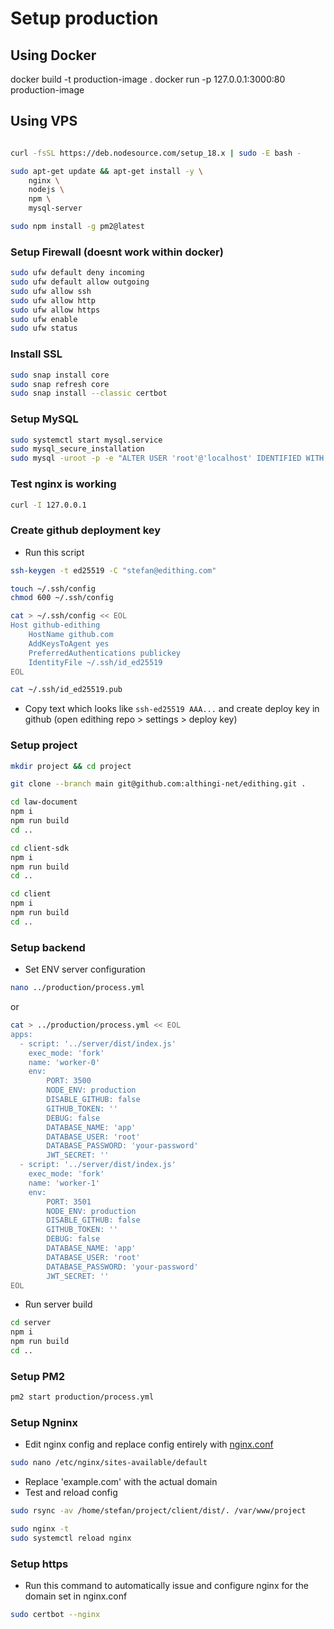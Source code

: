 # Setup production

## Using Docker

docker build -t production-image .
docker run -p 127.0.0.1:3000:80 production-image

## Using VPS

```bash

curl -fsSL https://deb.nodesource.com/setup_18.x | sudo -E bash -

sudo apt-get update && apt-get install -y \
    nginx \
    nodejs \
    npm \
    mysql-server

sudo npm install -g pm2@latest
```

### Setup Firewall (doesnt work within docker)

```bash
sudo ufw default deny incoming
sudo ufw default allow outgoing
sudo ufw allow ssh
sudo ufw allow http
sudo ufw allow https
sudo ufw enable
sudo ufw status
```

### Install SSL

```bash
sudo snap install core
sudo snap refresh core
sudo snap install --classic certbot
```

### Setup MySQL

```bash
sudo systemctl start mysql.service
sudo mysql_secure_installation
sudo mysql -uroot -p -e "ALTER USER 'root'@'localhost' IDENTIFIED WITH mysql_native_password BY 'your-password';"
```

### Test nginx is working

```bash
curl -I 127.0.0.1
```

### Create github deployment key

- Run this script
  
```bash
ssh-keygen -t ed25519 -C "stefan@edithing.com"

touch ~/.ssh/config
chmod 600 ~/.ssh/config

cat > ~/.ssh/config << EOL
Host github-edithing
    HostName github.com
    AddKeysToAgent yes
    PreferredAuthentications publickey
    IdentityFile ~/.ssh/id_ed25519
EOL

cat ~/.ssh/id_ed25519.pub
```

- Copy text which looks like `ssh-ed25519 AAA...` and create deploy key in github (open edithing repo > settings > deploy key)

### Setup project

```bash
mkdir project && cd project

git clone --branch main git@github.com:althingi-net/edithing.git .

cd law-document
npm i 
npm run build
cd ..

cd client-sdk
npm i 
npm run build
cd ..

cd client
npm i
npm run build
cd ..
```

### Setup backend

- Set ENV server configuration

```bash
nano ../production/process.yml
```

or

```bash
cat > ../production/process.yml << EOL
apps:
  - script: '../server/dist/index.js'
    exec_mode: 'fork'
    name: 'worker-0'
    env:
        PORT: 3500
        NODE_ENV: production
        DISABLE_GITHUB: false
        GITHUB_TOKEN: ''
        DEBUG: false
        DATABASE_NAME: 'app'
        DATABASE_USER: 'root'
        DATABASE_PASSWORD: 'your-password'
        JWT_SECRET: ''
  - script: '../server/dist/index.js'
    exec_mode: 'fork'
    name: 'worker-1'
    env:
        PORT: 3501
        NODE_ENV: production
        DISABLE_GITHUB: false
        GITHUB_TOKEN: ''
        DEBUG: false
        DATABASE_NAME: 'app'
        DATABASE_USER: 'root'
        DATABASE_PASSWORD: 'your-password'
        JWT_SECRET: ''
EOL
```

- Run server build

```bash
cd server
npm i
npm run build
cd ..
```

### Setup PM2

```bash
pm2 start production/process.yml
```

### Setup Ngninx

- Edit nginx config and replace config entirely with [nginx.conf](nginx.conf)

```bash
sudo nano /etc/nginx/sites-available/default
```

- Replace 'example.com' with the actual domain
- Test and reload config

```bash
sudo rsync -av /home/stefan/project/client/dist/. /var/www/project

sudo nginx -t
sudo systemctl reload nginx
```

### Setup https

- Run this command to automatically issue and configure nginx for the domain set in nginx.conf

```bash
sudo certbot --nginx
```